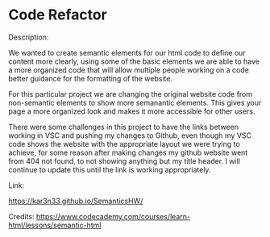# Code Refactor

Description:

We wanted to create semantic elements for our html code to define our content more clearly, using some of the basic elements we are able to have a more organized code that will allow multiple people working on a code better guidance for the formatting of the website.

For this particular project we are changing the original website code from non-semantic elements to show more semanantic elements. This gives your page a more organized look and makes it more accessible for other users.

There were some challenges in this project to have the links between working in VSC and pushing my changes to Github, even though my VSC code shows the website with the appropriate layout we were trying to achieve, for some reason after making changes my github website went from 404 not found, to not showing anything but my title header. I will continue to update this until the link is working appropriately.

Link:

https://kar3n33.github.io/SemanticsHW/

Credits:
https://www.codecademy.com/courses/learn-html/lessons/semantic-html

